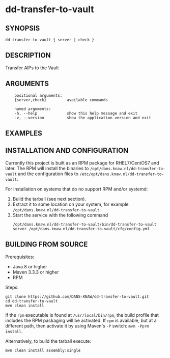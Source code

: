 dd-transfer-to-vault
===========

<!-- Remove this comment and extend the descriptions below -->


SYNOPSIS
--------

    dd-transfer-to-vault { server | check }


DESCRIPTION
-----------

Transfer AIPs to the Vault


ARGUMENTS
---------

        positional arguments:
        {server,check}         available commands
        
        named arguments:
        -h, --help             show this help message and exit
        -v, --version          show the application version and exit

EXAMPLES
--------

<!-- Add examples of invoking this module from the command line or via HTTP other interfaces -->
    

INSTALLATION AND CONFIGURATION
------------------------------
Currently this project is built as an RPM package for RHEL7/CentOS7 and later. The RPM will install the binaries to
`/opt/dans.knaw.nl/dd-transfer-to-vault` and the configuration files to `/etc/opt/dans.knaw.nl/dd-transfer-to-vault`. 

For installation on systems that do no support RPM and/or systemd:

1. Build the tarball (see next section).
2. Extract it to some location on your system, for example `/opt/dans.knaw.nl/dd-transfer-to-vault`.
3. Start the service with the following command
   ```
   /opt/dans.knaw.nl/dd-transfer-to-vault/bin/dd-transfer-to-vault server /opt/dans.knaw.nl/dd-transfer-to-vault/cfg/config.yml 
   ```

BUILDING FROM SOURCE
--------------------
Prerequisites:

* Java 8 or higher
* Maven 3.3.3 or higher
* RPM

Steps:
    
    git clone https://github.com/DANS-KNAW/dd-transfer-to-vault.git
    cd dd-transfer-to-vault 
    mvn clean install

If the `rpm` executable is found at `/usr/local/bin/rpm`, the build profile that includes the RPM 
packaging will be activated. If `rpm` is available, but at a different path, then activate it by using
Maven's `-P` switch: `mvn -Pprm install`.

Alternatively, to build the tarball execute:

    mvn clean install assembly:single
